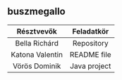 ## buszmegallo
| Résztvevők      | Feladatkör  | 
| :-------------: | :--------:  |
| Bella Richárd   | Repository  |
| Katona Valentin | README file |
| Vörös Dominik | Java project |
